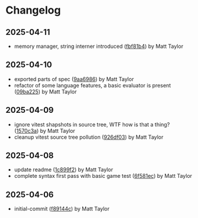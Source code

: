 # Changelog


## 2025-04-11
- memory manager, string interner introduced ([fbf81b4](https://github.com/mjt-games/gamelang-2025/commit/fbf81b401712264cda1c60773aac45ce6498e1ac)) by Matt Taylor

## 2025-04-10
- exported parts of spec ([9aa6986](https://github.com/mjt-games/gamelang-2025/commit/9aa698660de48eb9f5f367c3aee8165d90ee820e)) by Matt Taylor
- refactor of some language features, a basic evaluator is present ([09ba225](https://github.com/mjt-games/gamelang-2025/commit/09ba22582b6e464fc4258227894d8cbdec097874)) by Matt Taylor

## 2025-04-09
- ignore vitest shapshots in source tree, WTF how is that a thing? ([1570c3a](https://github.com/mjt-games/gamelang-2025/commit/1570c3aa5385b24f06656bc7bde23fcf68643d3d)) by Matt Taylor
- cleanup vitest source tree pollution ([926df03](https://github.com/mjt-games/gamelang-2025/commit/926df0399aaca8edf57e431065205fb8e1eea75a)) by Matt Taylor

## 2025-04-08
- update readme ([1c899f2](https://github.com/mjt-games/gamelang-2025/commit/1c899f291afb9277e21f791cb986bf7377b3e5e3)) by Matt Taylor
- complete syntax first pass with basic game test ([6f581ec](https://github.com/mjt-games/gamelang-2025/commit/6f581ec02411b582e8ddf53d4adff1888a333bf4)) by Matt Taylor

## 2025-04-06
- initial-commit ([f89144c](https://github.com/mjt-games/gamelang-2025/commit/f89144c52dff88b96d39af557bb08daac2f01406)) by Matt Taylor
